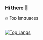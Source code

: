 ### Hi there 👋

  <summary>🔥 Top languages</summary>
  <br>
  
  
  [![Top Langs](https://github-readme-stats.vercel.app/api/top-langs/?username=harshithadev&layout=compact&theme=dark)](https://github.com/georginapuig/github-readme-stats)

<!--
**harshithadev/harshithadev** is a ✨ _special_ ✨ repository because its `README.md` (this file) appears on your GitHub profile.

Here are some ideas to get you started:

- 🔭 I’m currently working on ...
- 🌱 I’m currently learning ...
- 👯 I’m looking to collaborate on ...
- 🤔 I’m looking for help with ...
- 💬 Ask me about ...
- 📫 How to reach me: ...
- 😄 Pronouns: ...
- ⚡ Fun fact: ...
-->
